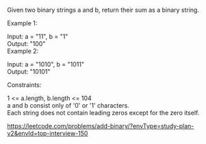 Given two binary strings a and b, return their sum as a binary string.  

 

Example 1:  

Input: a = "11", b = "1"  
Output: "100"  
Example 2:  

Input: a = "1010", b = "1011"  
Output: "10101"  
 

Constraints:  

1 <= a.length, b.length <= 104  
a and b consist only of '0' or '1' characters.  
Each string does not contain leading zeros except for the zero itself.  

https://leetcode.com/problems/add-binary/?envType=study-plan-v2&envId=top-interview-150
